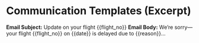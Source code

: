 # Communication Templates (Excerpt)

**Email Subject:** Update on your flight {{flight_no}}
**Email Body:** We’re sorry—your flight {{flight_no}} on {{date}} is delayed due to {{reason}}...
